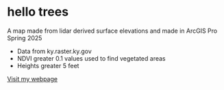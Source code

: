 # hello trees

A map made from lidar derived surface elevations and made in ArcGIS Pro Spring 2025

* Data from ky.raster.ky.gov
* NDVI greater 0.1 values used to find vegetated areas
* Heights greater 5 feet

[Visit my webpage](#)
